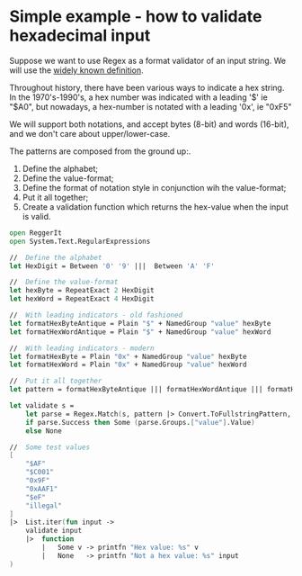 # Simple example - how to validate hexadecimal input

Suppose we want to use Regex as a format validator of an input string. We will use the [widely known definition](https://wiki.osdev.org/Hexadecimal_Notation#:~:text=Hexadecimal%20notation%20is%20just%20another%20base%20for%20representing,hexadecimal%20is%2010%20through%2015%20in%20decimal%20notation.).

Throughout history, there have been various ways to indicate a hex string. In the 1970's-1990's, a hex number was indicated with a leading '\$' ie "\$A0", but nowadays, a hex-number is notated with a leading '0x', ie "0xF5"

We will support both notations, and accept bytes (8-bit) and words (16-bit), and we don't care about upper/lower-case.

The patterns are composed from the ground up:.

1. Define the alphabet;
2. Define the value-format;
3. Define the format of notation style in conjunction wih the value-format;
4. Put it all together;
5. Create a validation function which returns the hex-value when the input is valid.

```fsharp
open ReggerIt
open System.Text.RegularExpressions

//  Define the alphabet
let HexDigit = Between '0' '9' |||  Between 'A' 'F'

//  Define the value-format
let hexByte = RepeatExact 2 HexDigit
let hexWord = RepeatExact 4 HexDigit

//  With leading indicators - old fashioned
let formatHexByteAntique = Plain "$" + NamedGroup "value" hexByte
let formatHexWordAntique = Plain "$" + NamedGroup "value" hexWord

//  With leading indicators - modern
let formatHexByte = Plain "0x" + NamedGroup "value" hexByte
let formatHexWord = Plain "0x" + NamedGroup "value" hexWord

//  Put it all together
let pattern = formatHexByteAntique ||| formatHexWordAntique ||| formatHexByte ||| formatHexWord

let validate s =
    let parse = Regex.Match(s, pattern |> Convert.ToFullstringPattern, RegexOptions.IgnoreCase)
    if parse.Success then Some (parse.Groups.["value"].Value)
    else None

//  Some test values
[
    "$AF"
    "$C001"
    "0x9F"
    "0xAAF1"
    "$eF"
    "illegal"
]
|>  List.iter(fun input ->
    validate input
    |>  function
        |   Some v -> printfn "Hex value: %s" v
        |   None   -> printfn "Not a hex value: %s" input
)


```
